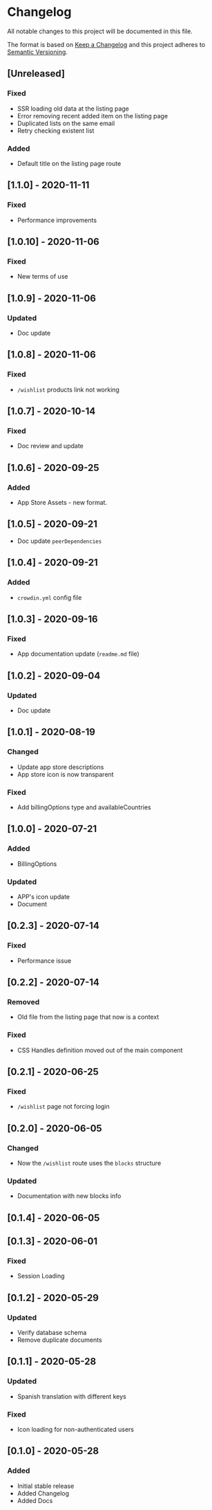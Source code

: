 # Changelog

All notable changes to this project will be documented in this file.

The format is based on [Keep a Changelog](http://keepachangelog.com/en/1.0.0/)
and this project adheres to [Semantic Versioning](http://semver.org/spec/v2.0.0.html).

## [Unreleased]

### Fixed
- SSR loading old data at the listing page
- Error removing recent added item on the listing page
- Duplicated lists on the same email
- Retry checking existent list

### Added
- Default title on the listing page route

## [1.1.0] - 2020-11-11

### Fixed
- Performance improvements

## [1.0.10] - 2020-11-06

### Fixed
- New terms of use

## [1.0.9] - 2020-11-06
### Updated
- Doc update

## [1.0.8] - 2020-11-06
### Fixed
- `/wishlist` products link not working

## [1.0.7] - 2020-10-14
### Fixed
- Doc review and update

## [1.0.6] - 2020-09-25

### Added
- App Store Assets - new format.

## [1.0.5] - 2020-09-21
- Doc update `peerDependencies`

## [1.0.4] - 2020-09-21
### Added
- `crowdin.yml` config file

## [1.0.3] - 2020-09-16
### Fixed
- App documentation update (`readme.md` file)

## [1.0.2] - 2020-09-04

### Updated

- Doc update

## [1.0.1] - 2020-08-19

### Changed

- Update app store descriptions
- App store icon is now transparent

### Fixed

- Add billingOptions type and availableCountries

## [1.0.0] - 2020-07-21

### Added

- BillingOptions

### Updated

- APP's icon update
- Document

## [0.2.3] - 2020-07-14

### Fixed

- Performance issue

## [0.2.2] - 2020-07-14

### Removed

- Old file from the listing page that now is a context

### Fixed

- CSS Handles definition moved out of the main component

## [0.2.1] - 2020-06-25

### Fixed

- `/wishlist` page not forcing login

## [0.2.0] - 2020-06-05

### Changed

- Now the `/wishlist` route uses the `blocks` structure

### Updated

- Documentation with new blocks info

## [0.1.4] - 2020-06-05

## [0.1.3] - 2020-06-01

### Fixed

- Session Loading

## [0.1.2] - 2020-05-29

### Updated

- Verify database schema
- Remove duplicate documents

## [0.1.1] - 2020-05-28

### Updated

- Spanish translation with different keys

### Fixed

- Icon loading for non-authenticated users

## [0.1.0] - 2020-05-28

### Added

- Initial stable release
- Added Changelog
- Added Docs
